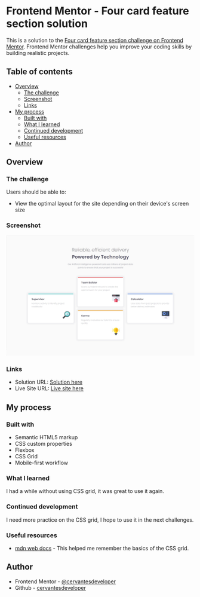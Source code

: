 # Frontend Mentor - Four card feature section solution

This is a solution to the [Four card feature section challenge on Frontend Mentor](https://www.frontendmentor.io/challenges/four-card-feature-section-weK1eFYK). Frontend Mentor challenges help you improve your coding skills by building realistic projects. 

## Table of contents

- [Overview](#overview)
  - [The challenge](#the-challenge)
  - [Screenshot](#screenshot)
  - [Links](#links)
- [My process](#my-process)
  - [Built with](#built-with)
  - [What I learned](#what-i-learned)
  - [Continued development](#continued-development)
  - [Useful resources](#useful-resources)
- [Author](#author)
## Overview

### The challenge

Users should be able to:

- View the optimal layout for the site depending on their device's screen size

### Screenshot

![](./screenshot.jpg)

### Links

- Solution URL: [Solution here](https://github.com/cervantesdeveloper/fem10.git)
- Live Site URL: [Live site here](https://fem10.netlify.app/)

## My process

### Built with

- Semantic HTML5 markup
- CSS custom properties
- Flexbox
- CSS Grid
- Mobile-first workflow

### What I learned

I had a while without using CSS grid, it was great to use it again.

### Continued development

I need more practice on the CSS grid, I hope to use it in the next challenges.


### Useful resources

- [mdn web docs](https://developer.mozilla.org/es/docs/Web/CSS/CSS_Grid_Layout) - This helped me remember the basics of the CSS grid.

## Author

- Frontend Mentor - [@cervantesdeveloper](https://www.frontendmentor.io/profile/cervantesdeveloper)
- Github - [cervantesdeveloper](https://github.com/cervantesdeveloper)
